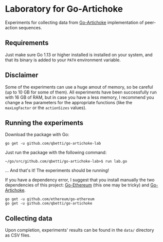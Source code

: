 # Laboratory for Go-Artichoke
Experiments for collecting data from [Go-Artichoke](https://github.com/qbetti/go-artichoke) implementation of peer-action sequences.

## Requirements

Just make sure Go 1.13 or higher installed is installed on your system, and that its binary is added to your `PATH` environment variable.

## Disclaimer

Some of the experiments can use a huge amout of memory, so be careful (up to 10 GB for some of them).
All experiments have been successfully run with 16 GB of RAM, but in case you have a less memory, I recommend you change a few parameters for the appropriate functions (like the `maxLogFactor` or the `actionSizes` values).

## Running the experiments

Download the package with Go:

```
go get -u github.com/qbetti/go-artichoke-lab
```

Just run the package with the following command:
```shell
~/go/src/github.com/qbetti/go-artichoke-lab>$ run lab.go
```

... And that's it! The experiments should be running!

If you have a dependency error, I suggest that you install manually the two dependencies of this project: [Go-Ethereum](https://github.com/ethereum/go-ethereum/) (this one may be tricky) and [Go-Artichoke](https://github.com/qbetti/go-artichoke).

```
go get -u github.com/ethereum/go-ethereum
go get -u github.com/qbetti/go-artichoke
```


## Collecting data

Upon completion, experiments' results can be found in the `data/` directory as CSV files.

